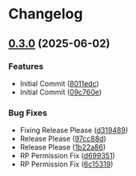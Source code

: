 # Changelog

## [0.3.0](https://github.com/SumerSports/actions-setup-tofu-terramate/compare/v0.2.0...v0.3.0) (2025-06-02)


### Features

* Initial Commit ([8011edc](https://github.com/SumerSports/actions-setup-tofu-terramate/commit/8011edcaefc029d16be6d8706bb3f53b2ed6e386))
* Initial Commit ([09c760e](https://github.com/SumerSports/actions-setup-tofu-terramate/commit/09c760ec53e8a30d361c0f8406d841936842f626))


### Bug Fixes

* Fixing Release Please ([d319489](https://github.com/SumerSports/actions-setup-tofu-terramate/commit/d3194893f53cac4b22c35a33dc7b463f3829e3be))
* Release Please ([97cc88d](https://github.com/SumerSports/actions-setup-tofu-terramate/commit/97cc88da6e717994a51d1d6b521870d2201700ac))
* Release Please ([1b22a86](https://github.com/SumerSports/actions-setup-tofu-terramate/commit/1b22a86e12ebbd7c3a45a24dc6db14cf933a7b5f))
* RP Permission Fix ([d699351](https://github.com/SumerSports/actions-setup-tofu-terramate/commit/d699351de59ff8d8a94298904271b6882a5fe9d4))
* RP Permission Fix ([6c15319](https://github.com/SumerSports/actions-setup-tofu-terramate/commit/6c153195507d89b8b0f219c0deb6d64b8992734d))
